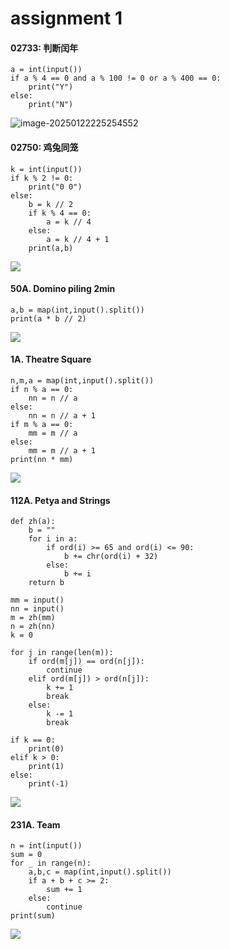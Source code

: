 # assignment 1

#### 02733: 判断闰年

```
a = int(input())
if a % 4 == 0 and a % 100 != 0 or a % 400 == 0:
    print("Y")
else:
    print("N")
```

![image-20250122225254552](C:\Users\35343\AppData\Roaming\Typora\typora-user-images\image-20250122225254552.png)



#### 02750: 鸡兔同笼

```
k = int(input())
if k % 2 != 0:
    print("0 0")
else:
    b = k // 2
    if k % 4 == 0:
        a = k // 4
    else:
        a = k // 4 + 1
    print(a,b)
```

![](C:\Users\35343\AppData\Roaming\Typora\typora-user-images\image-20250122225323710.png)



#### 50A. Domino piling 2min

```
a,b = map(int,input().split())
print(a * b // 2)
```

![](C:\Users\35343\AppData\Roaming\Typora\typora-user-images\image-20250122225433465.png)



#### 1A. Theatre Square

```
n,m,a = map(int,input().split())
if n % a == 0:
    nn = n // a
else:
    nn = n // a + 1
if m % a == 0:
    mm = m // a
else:
    mm = m // a + 1
print(nn * mm)
```

![](C:\Users\35343\AppData\Roaming\Typora\typora-user-images\image-20250122225455140.png)



####  112A. Petya and Strings

```
def zh(a):
    b = ""
    for i in a:
        if ord(i) >= 65 and ord(i) <= 90:
            b += chr(ord(i) + 32)
        else:
            b += i
    return b

mm = input()
nn = input()
m = zh(mm)
n = zh(nn)
k = 0

for j in range(len(m)):
    if ord(m[j]) == ord(n[j]):
        continue
    elif ord(m[j]) > ord(n[j]):
        k += 1
        break
    else:
        k -= 1
        break

if k == 0:
    print(0)
elif k > 0:
    print(1)
else:
    print(-1)
```

![](C:\Users\35343\AppData\Roaming\Typora\typora-user-images\image-20250122225521214.png)



#### 231A. Team

```
n = int(input())
sum = 0
for _ in range(n):
    a,b,c = map(int,input().split())
    if a + b + c >= 2:
        sum += 1
    else:
        continue
print(sum)
```

![](C:\Users\35343\AppData\Roaming\Typora\typora-user-images\image-20250122225547628.png)



